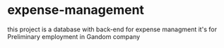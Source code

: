 # expense-management
this project is a database with back-end for expense managment
it's for Preliminary employment in Gandom company
